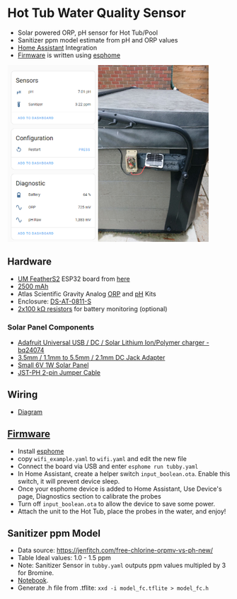# Hot Tub Water Quality Sensor

- Solar powered ORP, pH sensor for Hot Tub/Pool
- Sanitizer ppm model estimate from pH and ORP values
- [Home Assistant](https://www.home-assistant.io/) Integration
- [Firmware](https://github.com/mzakharo/tubby/blob/main/tubby.yaml) is written using [esphome](https://esphome.io/index.html)

<img src="https://github.com/mzakharo/tubby/blob/main/pictures/esphome.png" width="205" height="400"><img src="https://github.com/mzakharo/tubby/blob/main/pictures/final.jpg" width="250" height="400"> 

## Hardware  
 - [UM FeatherS2](https://unexpectedmaker.com/shop/feathers2-esp32-s2) ESP32 board from [here](https://www.adafruit.com/product/4769) 
 - [2500 mAh](https://www.adafruit.com/product/328)
 - Atlas Scientific Gravity Analog [ORP](https://atlas-scientific.com/kits/gravity-analog-orp-kit/) and [pH](https://atlas-scientific.com/kits/gravity-analog-ph-kit/) Kits
 - Enclosure: [DS-AT-0811-S](https://www.adafruit.com/product/3931)
 - [2x100 kΩ resistors](https://www.adafruit.com/product/2787) for battery monitoring (optional)
### Solar Panel Components
 - [Adafruit Universal USB / DC / Solar Lithium Ion/Polymer charger - bq24074](https://www.adafruit.com/product/4755)
 - [3.5mm / 1.1mm to 5.5mm / 2.1mm DC Jack Adapter](https://www.adafruit.com/product/4287)
 - [Small 6V 1W Solar Panel](https://www.adafruit.com/product/3809)
 - [JST-PH 2-pin Jumper Cable](https://www.adafruit.com/product/4714)
 
 ## Wiring
  - [Diagram](https://raw.githubusercontent.com/mzakharo/tubby/main/pictures/tubby_wiring.png)
 
## [Firmware](https://github.com/mzakharo/tubby/blob/main/tubby.yaml)
  - Install [esphome](https://esphome.io/guides/installing_esphome)
  - copy `wifi_example.yaml` to `wifi.yaml` and edit the new file
  - Connect the board via USB and enter `esphome run tubby.yaml`
  - In Home Assistant, create a helper switch `input_boolean.ota`. Enable this switch, it will prevent device sleep.
  - Once your esphome device is added to Home Assistant, Use Device's page, Diagnostics section to calibrate the probes
  - Turn off `input_boolean.ota` to allow the device to save some power.
  - Attach the unit to the Hot Tub, place the probes in the water, and enjoy!

## Sanitizer ppm Model

- Data source:  https://jenfitch.com/free-chlorine-orpmv-vs-ph-new/
- Table Ideal values:  1.0 - 1.5 ppm
- Note: Sanitizer Sensor in `tubby.yaml` outputs ppm values multipled by 3 for Bromine. 
- [Notebook](https://github.com/mzakharo/tubby/blob/main/fc_model.ipynb).
- Generate .h file from .tflite: `xxd -i model_fc.tflite > model_fc.h`



